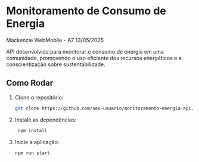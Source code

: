 # Monitoramento de Consumo de Energia
Mackenzie WebMobile - A7
13/05/2025

API desenvolvida para monitorar o consumo de energia em uma comunidade, promovendo o uso eficiente dos recursos energéticos e a conscientização sobre sustentabilidade.

## Como Rodar

1. Clone o repositório:
   ```bash
   git clone https://github.com/seu-usuario/monitoramento-energia-api.git
   ```

2. Instale as dependências:
   ```bash
    npm install
    ```

3. Inicie a aplicação:

    ```bash
    npm run start
    ```
